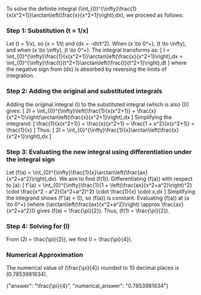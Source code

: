 
To solve the definite integral \(\int_{0}^{\infty}\frac{1}{x(x^2+1)}\arctan\left(\frac{x}{x^2+1}\right)\,dx\), we proceed as follows:

### Step 1: Substitution \(t = 1/x\)
Let \(t = 1/x\), so \(x = 1/t\) and \(dx = -dt/t^2\). When \(x \to 0^+\), \(t \to \infty\), and when \(x \to \infty\), \(t \to 0^+\). The integral transforms as:
\[
I = \int_{0}^{\infty}\frac{1}{x(x^2+1)}\arctan\left(\frac{x}{x^2+1}\right)\,dx = \int_{0}^{\infty}\frac{t}{t^2+1}\arctan\left(\frac{t}{t^2+1}\right)\,dt
\]
where the negative sign from \(dx\) is absorbed by reversing the limits of integration.

### Step 2: Adding the original and substituted integrals
Adding the original integral \(I\) to the substituted integral (which is also \(I\)) gives:
\[
2I = \int_{0}^{\infty}\left(\frac{1}{x(x^2+1)} + \frac{x}{x^2+1}\right)\arctan\left(\frac{x}{x^2+1}\right)\,dx
\]
Simplifying the integrand:
\[
\frac{1}{x(x^2+1)} + \frac{x}{x^2+1} = \frac{1 + x^2}{x(x^2+1)} = \frac{1}{x}
\]
Thus:
\[
2I = \int_{0}^{\infty}\frac{1}{x}\arctan\left(\frac{x}{x^2+1}\right)\,dx
\]

### Step 3: Evaluating the new integral using differentiation under the integral sign
Let \(f(a) = \int_{0}^{\infty}\frac{1}{x}\arctan\left(\frac{ax}{x^2+a^2}\right)\,dx\). We aim to find \(f(1)\). Differentiating \(f(a)\) with respect to \(a\):
\[
f'(a) = \int_{0}^{\infty}\frac{1}{1 + \left(\frac{ax}{x^2+a^2}\right)^2} \cdot \frac{x^2 - a^2}{(x^2+a^2)^2} \cdot \frac{1}{x} \cdot x\,dx
\]
Simplifying the integrand shows \(f'(a) = 0\), so \(f(a)\) is constant. Evaluating \(f(a)\) at \(a \to 0^+\) (where \(\arctan\left(\frac{ax}{x^2+a^2}\right) \approx \frac{ax}{x^2+a^2}\)) gives \(f(a) = \frac{\pi}{2}\). Thus, \(f(1) = \frac{\pi}{2}\).

### Step 4: Solving for \(I\)
From \(2I = \frac{\pi}{2}\), we find \(I = \frac{\pi}{4}\).

### Numerical Approximation
The numerical value of \(\frac{\pi}{4}\) rounded to 10 decimal places is \(0.7853981634\).

{"answer": "\\frac{\\pi}{4}", "numerical_answer": "0.7853981634"}